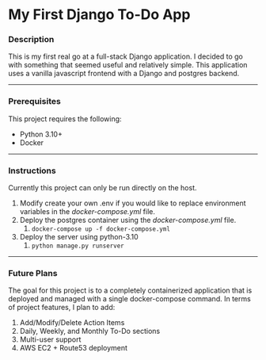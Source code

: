 # My First Django To-Do App

### Description
This is my first real go at a full-stack Django application.  I decided to go with something that seemed useful and relatively simple.  This application uses a vanilla javascript frontend with a Django and postgres backend.
___
### Prerequisites
This project requires the following:
* Python 3.10+
* Docker
___
### Instructions
Currently this project can only be run directly on the host.  
1. Modify create your own .env if you would like to replace environment variables in the *docker-compose.yml* file.
2. Deploy the postgres container using the *docker-compose.yml* file. 
   1. `docker-compose up -f docker-compose.yml`
3. Deploy the server using python-3.10
   1. `python manage.py runserver`
___
### Future Plans
The goal for this project is to a completely containerized application that is deployed and managed with a single docker-compose command.  In terms of project features, I plan to add:
1. Add/Modify/Delete Action Items
2. Daily, Weekly, and Monthly To-Do sections
3. Multi-user support
4. AWS EC2 + Route53 deployment
